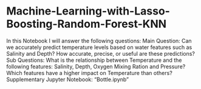 # Machine-Learning-with-Lasso-Boosting-Random-Forest-KNN
In this Notebook I will answer the following questions:  Main Question:  Can we accurately predict temperature levels based on water features such as Salinity and Depth? How accurate, precise, or useful are these predictions?  Sub Questions: What is the relationship between Temperature and the following features: Salinity, Depth, Oxygen Mixing Ration and Pressure? Which features have a higher impact on Temperature than others? Supplementary Jupyter Notebook: “Bottle.ipynb” 
